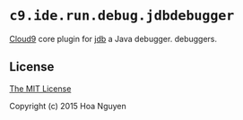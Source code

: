 # `c9.ide.run.debug.jdbdebugger`

[Cloud9](https://c9.io/) core plugin for [jdb](http://docs.oracle.com/javase/7/docs/technotes/tools/windows/jdb.html) a Java debugger.
debuggers.

## License

[The MIT License](http://opensource.org/licenses/MIT)

Copyright (c) 2015 Hoa Nguyen

